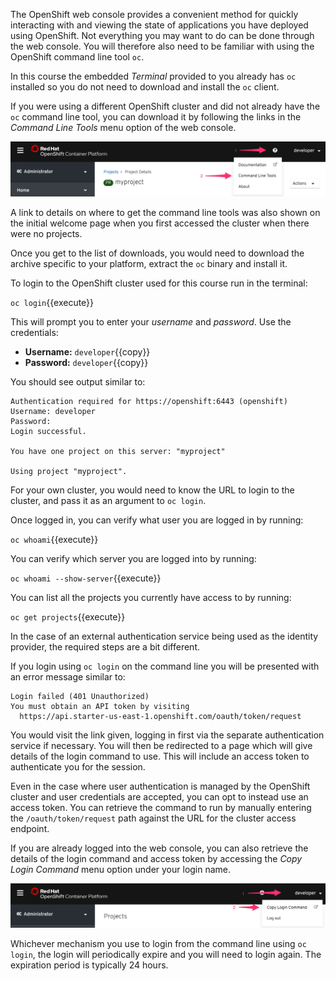 The OpenShift web console provides a convenient method for quickly interacting with and viewing the state of applications you have deployed using OpenShift. Not everything you may want to do can be done through the web console. You will therefore also need to be familiar with using the OpenShift command line tool ``oc``.

In this course the embedded _Terminal_ provided to you already has ``oc`` installed so you do not need to download and install the ``oc`` client.

If you were using a different OpenShift cluster and did not already have the ``oc`` command line tool, you can download it by following the links in the _Command Line Tools_ menu option of the web console.

![Command Line Tools](../assets/introduction/cluster-access-44/02-command-line-tools.png)

A link to details on where to get the command line tools was also shown on the initial welcome page when you first accessed the cluster when there were no projects.

Once you get to the list of downloads, you would need to download the archive specific to your platform, extract the ``oc`` binary and install it.

To login to the OpenShift cluster used for this course run in the terminal:

``oc login``{{execute}}

This will prompt you to enter your _username_ and _password_. Use the credentials:

* **Username:** ``developer``{{copy}}
* **Password:** ``developer``{{copy}}

You should see output similar to:

```
Authentication required for https://openshift:6443 (openshift)
Username: developer
Password:
Login successful.

You have one project on this server: "myproject"

Using project "myproject".
```

For your own cluster, you would need to know the URL to login to the cluster, and pass it as an argument to ``oc login``.

Once logged in, you can verify what user you are logged in by running:

``oc whoami``{{execute}}

You can verify which server you are logged into by running:

``oc whoami --show-server``{{execute}}

You can list all the projects you currently have access to by running:

``oc get projects``{{execute}}

In the case of an external authentication service being used as the identity provider, the required steps are a bit different.

If you login using ``oc login`` on the command line you will be presented with an error message similar to:

```
Login failed (401 Unauthorized)
You must obtain an API token by visiting
  https://api.starter-us-east-1.openshift.com/oauth/token/request
```

You would visit the link given, logging in first via the separate authentication service if necessary. You will then be redirected to a page which will give details of the login command to use. This will include an access token to authenticate you for the session.

Even in the case where user authentication is managed by the OpenShift cluster and user credentials are accepted, you can opt to instead use an access token. You can retrieve the command to run by manually entering the ``/oauth/token/request`` path against the URL for the cluster access endpoint.

If you are already logged into the web console, you can also retrieve the details of the login command and access token by accessing the _Copy Login Command_ menu option under your login name.

 ![Request Access Token](../assets/introduction/cluster-access-44/02-login-access-token.png)

Whichever mechanism you use to login from the command line using ``oc login``, the login will periodically expire and you will need to login again. The expiration period is typically 24 hours.
